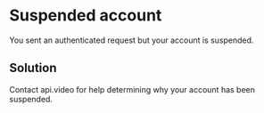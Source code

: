 Suspended account
=================

You sent an authenticated request but your account is suspended.

## Solution

Contact api.video for help determining why your account has been suspended.
